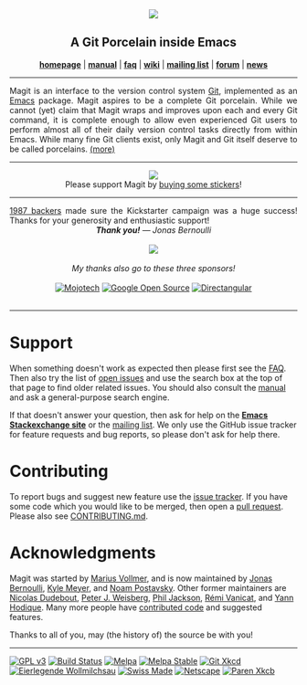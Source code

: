 <div align="center"><img src="https://magit.vc/assets/magit-168x200px.png"/></div>
<h2 align="center">A Git Porcelain inside Emacs</h2>
<p align="center">
  <a href="https://magit.vc"><b>homepage</b></a> |
  <a href="https://magit.vc/manual"><b>manual</b></a> |
  <a href="https://magit.vc/manual/magit/FAQ.html"><b>faq</b></a> |
  <a href="https://github.com/magit/magit/wiki"><b>wiki</b></a> |
  <a href="https://groups.google.com/forum/?fromgroups#!forum/magit"><b>mailing list</b></a> |
  <a href="https://emacs.stackexchange.com/questions/tagged/magit"><b>forum</b></a> |
  <a href="https://twitter.com/magit_emacs"><b>news</b></a>
</p>
<hr>

<p align="justify">
  Magit is an interface to the version control system
  <a href="https://git-scm.com">Git</a>, implemented as an
  <a href="https://www.gnu.org/software/emacs">Emacs</a> package.
  Magit aspires to be a complete Git porcelain.  While we cannot
  (yet) claim that Magit wraps and improves upon each and every Git
  command, it is complete enough to allow even experienced Git users
  to perform almost all of their daily version control tasks directly
  from within Emacs.  While many fine Git clients exist, only Magit
  and Git itself deserve to be called porcelains.
  <a href="https://magit.vc/about">(more)</a>
</p>
<hr>

<div align="center">
  <a href="https://magit.vc/buy">
	<img src="https://magit.vc/assets/stickers1x.png">
  </a>
  <br>
  Please support Magit by
  <a href="https://magit.vc/buy">buying some stickers</a>!
</div>
<hr>

<div align="justify">
  <a href="https://github.com/magit/magit/blob/master/Documentation/BACKERS.md">1987 backers</a>
  made sure the Kickstarter campaign was a huge success!
  Thanks for your generosity and enthusiastic support!
</div>
<div align="center">
  <em><b>Thank you!</b> &mdash; Jonas Bernoulli</em><br><br>
  <img src="https://magit.vc/assets/pixel-heart.png">
</div>
<br>
<div align="center">
  <em>My thanks also go to these three sponsors!</em><br><br>
  <a href="https://www.mojotech.com">
    <img title="Mojotech"
         alt="Mojotech"
         src="https://magit.vc/assets/mojotech.png"></a>
  <a href="https://opensource.google.com">
    <img title="Google Open Source"
         alt="Google Open Source"
         src="https://magit.vc/assets/google-os.png"></a>
  <a href="http://www.directangular.com">
    <img title="Directangular"
         alt="Directangular"
         src="https://magit.vc/assets/directangular.png"></a>
</div>
<br>
<hr>

Support
=======

When something doesn't work as expected then please first see the
[FAQ][faq].  Then also try the list of [open issues][issues] and use
the search box at the top of that page to find older related issues.
You should also consult the [manual][manual] and ask a general-purpose
search engine.

If that doesn't answer your question, then ask for help on the
**[Emacs Stackexchange site][forum]** or the [mailing list][list].
We only use the GitHub issue tracker for feature requests and bug
reports, so please don't ask for help there.

Contributing
============

To report bugs and suggest new feature use the
[issue tracker][issues].  If you have some code which you would like
to be merged, then open a [pull request][pulls]. Please also see
[CONTRIBUTING.md][contrib].

Acknowledgments
===============

Magit was started by [Marius Vollmer][marius], and is now maintained
by [Jonas Bernoulli][jonas], [Kyle Meyer][kyle], and
[Noam Postavsky][noam].  Other former maintainers are
[Nicolas Dudebout][nicolas], [Peter J. Weisberg][peter],
[Phil Jackson][phil], [Rémi Vanicat][remi], and [Yann Hodique][yann].
Many more people have [contributed code][authors] and suggested
features.

Thanks to all of you, may (the history of) the source be with you!

***
[![GPL v3](https://img.shields.io/badge/license-GPL_v3-green.svg)](http://www.gnu.org/licenses/gpl-3.0.txt)
[![Build Status](https://travis-ci.org/magit/magit.svg?branch=master)](https://travis-ci.org/magit/magit)
[![Melpa](https://melpa.org/packages/magit-badge.svg)](https://melpa.org/#/magit)
[![Melpa Stable](https://stable.melpa.org/packages/magit-badge.svg)](https://stable.melpa.org/#/magit)
[![Git Xkcd](https://img.shields.io/badge/xkcd-git-orange.svg)](https://xkcd.com/1597)
[![Eierlegende Wollmilchsau](https://img.shields.io/badge/eierlegende-Wollmilchsau-green.svg)](https://magit.vc/manual/magit)
[![Swiss Made](https://img.shields.io/badge/swiss-made-red.svg?colorA=E11A27&colorB=555555)](https://magit.vc/stats/authors.html#commits_per_author)
[![Netscape](https://magit.vc/assets/netscape-20px.png)](https://en.wikipedia.org/wiki/Browser_wars)
[![Paren Xkcb](https://img.shields.io/badge/%28-%20%20%20-red.svg)](https://xkcd.com/859)


[contrib]: https://github.com/magit/magit/blob/master/Documentation/CONTRIBUTING.md
[issues]:  https://github.com/magit/magit/issues
[pulls]:   https://github.com/magit/magit/pulls

[authors]: https://magit.vc/stats/authors.html
[faq]:     https://magit.vc/manual/magit/FAQ.html
[manual]:  https://magit.vc/manual

[forum]:   https://emacs.stackexchange.com/questions/tagged/magit
[list]:    https://groups.google.com/forum/?fromgroups#!forum/magit

[jonas]:   https://emacsair.me
[kyle]:    https://github.com/kyleam
[marius]:  https://github.com/mvollmer
[nicolas]: http://dudebout.com
[noam]:    https://github.com/npostavs
[peter]:   https://github.com/pjweisberg
[phil]:    https://github.com/philjackson
[remi]:    https://github.com/vanicat
[yann]:    http://www.hodique.info
